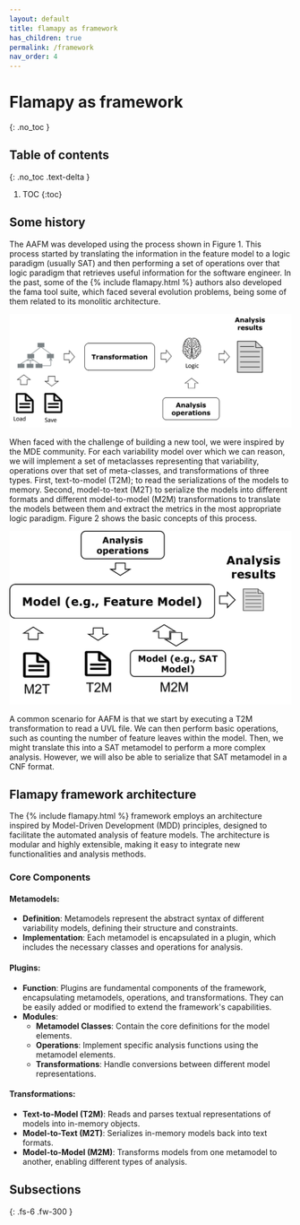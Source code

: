 ```yaml
---
layout: default
title: flamapy as framework
has_children: true
permalink: /framework
nav_order: 4
---
```


# Flamapy as framework
{: .no_toc }

## Table of contents
{: .no_toc .text-delta }

1. TOC
{:toc}

## Some history
The AAFM was developed using the process shown in Figure 1.
This process started by translating the information in the feature
model to a logic paradigm (usually SAT) and then performing a
set of operations over that logic paradigm that retrieves useful
information for the software engineer. In the past, some of the {% include flamapy.html %} authors 
also developed the fama tool suite, which faced several evolution problems, being some of them related to its monolitic architecture. 

![Figure 1](../assets/images/old_aafm.png)

When faced with the challenge of building a new tool, we were
inspired by the MDE community. For each variability model over
which we can reason, we will implement a set of metaclasses representing that variability, operations over that set of meta-classes, and transformations of three types. First, text-to-model
(T2M); to read the serializations of the models to memory. Second,
model-to-text (M2T) to serialize the models into different formats
and different model-to-model (M2M) transformations to translate
the models between them and extract the metrics in the most appropriate logic paradigm. Figure 2 shows the basic concepts of this
process.

![Figure 2](../assets/images/new_aafm.png)

A common scenario for AAFM is that we start by executing a
T2M transformation to read a UVL file. We can then perform basic
operations, such as counting the number of feature leaves within
the model. Then, we might translate this into a SAT metamodel to
perform a more complex analysis. However, we will also be able to
serialize that SAT metamodel in a CNF format.

## Flamapy framework architecture

The {% include flamapy.html %} framework employs an architecture inspired by Model-Driven Development (MDD) principles, designed to facilitate the automated analysis of feature models. The architecture is modular and highly extensible, making it easy to integrate new functionalities and analysis methods.

### Core Components

#### Metamodels:
   - **Definition**: Metamodels represent the abstract syntax of different variability models, defining their structure and constraints.
   - **Implementation**: Each metamodel is encapsulated in a plugin, which includes the necessary classes and operations for analysis.

#### Plugins:
   - **Function**: Plugins are fundamental components of the framework, encapsulating metamodels, operations, and transformations. They can be easily added or modified to extend the framework's capabilities.
   - **Modules**:
     - **Metamodel Classes**: Contain the core definitions for the model elements.
     - **Operations**: Implement specific analysis functions using the metamodel elements.
     - **Transformations**: Handle conversions between different model representations.

#### Transformations:
   - **Text-to-Model (T2M)**: Reads and parses textual representations of models into in-memory objects.
   - **Model-to-Text (M2T)**: Serializes in-memory models back into text formats.
   - **Model-to-Model (M2M)**: Transforms models from one metamodel to another, enabling different types of analysis.

## Subsections
{: .fs-6 .fw-300 }